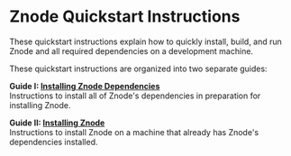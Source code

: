 # Znode Quickstart Instructions
These quickstart instructions explain how to quickly install, build, and run Znode and all required dependencies on a development machine. 

These quickstart instructions are organized into two separate guides:

**Guide I: [Installing Znode Dependencies](installing-dependencies/README.md)**
<br>Instructions to install all of Znode's dependencies in preparation for installing Znode. 

**Guide II: [Installing Znode](installing-znode/README.md)**
<br>Instructions to install Znode on a machine that already has Znode's dependencies installed.

